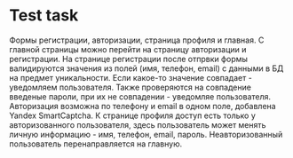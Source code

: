 # Test task
Формы регистрации, авторизации, страница профиля и главная.
С главной страницы можно перейти на страницу авторизации и регистрации. 
На странице регистрации после отпрвки формы валидируются значения из полей (имя, телефон, email) с данными в БД на предмет уникальности. Если какое-то значение совпадает - уведомляем пользователя. Также проверяются на совпадение введеные пароли, при их не совпадении - уведомляе пользователя. 
Авторизация возможна по телефону и email в одном поле, добавлена Yandex SmartCaptcha.
К странице профиля доступ есть только у авторизованного пользователя, здесь пользователь может менять личную информацию - имя, телефон, email, пароль. Неавторизованный пользователь перенаправляется на главную.
